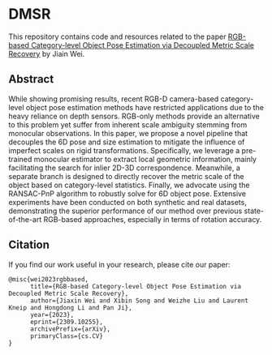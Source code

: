 # DMSR

This repository contains code and resources related to the paper [RGB-based Category-level Object Pose Estimation via Decoupled Metric Scale Recovery](https://arxiv.org/abs/2309.10255) by Jiain Wei.

## Abstract

While showing promising results, recent RGB-D camera-based category-level object pose estimation methods have restricted applications due to the heavy reliance on depth sensors. RGB-only methods provide an alternative to this problem yet suffer from inherent scale ambiguity stemming from monocular observations. In this paper, we propose a novel pipeline that decouples the 6D pose and size estimation to mitigate the influence of imperfect scales on rigid transformations. Specifically, we leverage a pre-trained monocular estimator to extract local geometric information, mainly facilitating the search for inlier 2D-3D correspondence. Meanwhile, a separate branch is designed to directly recover the metric scale of the object based on category-level statistics. Finally, we advocate using the RANSAC-P$n$P algorithm to robustly solve for 6D object pose. Extensive experiments have been conducted on both synthetic and real datasets, demonstrating the superior performance of our method over previous state-of-the-art RGB-based approaches, especially in terms of rotation accuracy.


## Citation

If you find our work useful in your research, please cite our paper:

```
@misc{wei2023rgbbased,
      title={RGB-based Category-level Object Pose Estimation via Decoupled Metric Scale Recovery}, 
      author={Jiaxin Wei and Xibin Song and Weizhe Liu and Laurent Kneip and Hongdong Li and Pan Ji},
      year={2023},
      eprint={2309.10255},
      archivePrefix={arXiv},
      primaryClass={cs.CV}
}
```






